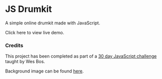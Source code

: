 # JS Drumkit

A simple online drumkit made with JavaScript.

Click here to view live demo.

### Credits

This project has been completed as part of a [30 day JavaScript challenge](https://javascript30.com/) taught by Wes Bos. 

Background image can be found [here](https://d2v9y0dukr6mq2.cloudfront.net/video/thumbnail/rF63UXPMWj3otndy6/videoblocks-abstract-stained-background-seamless-video-cute-pastel-color_s9ucq9tiz_thumbnail-full01.png).